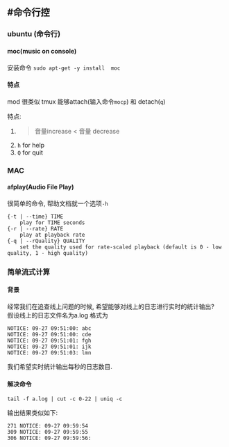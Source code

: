 #命令行控
-------------------------
### ubuntu (命令行)

#### moc(music on console)
安装命令 `sudo apt-get -y install  moc`  
#### 特点
mod 很类似 tmux 能够attach(输入命令`mocp`) 和 detach(`q`)

特点:  
1. >  音量increase  < 音量 decrease  
2. `h` for help  
3. `Q` for quit


### MAC
#### afplay(Audio File Play)

很简单的命令, 帮助文档就一个选项`-h`

    {-t | --time} TIME
        play for TIME seconds
    {-r | --rate} RATE
        play at playback rate
    {-q | --rQuality} QUALITY
        set the quality used for rate-scaled playback (default is 0 - low quality, 1 - high quality)
        
   
### 简单流式计算

#### 背景

经常我们在追查线上问题的时候, 希望能够对线上的日志进行实时的统计输出?  
假设线上的日志文件名为a.log 格式为  

    NOTICE: 09-27 09:51:00: abc  
    NOTICE: 09-27 09:51:00: cde  
    NOTICE: 09-27 09:51:01: fgh  
    NOTICE: 09-27 09:51:01: ijk  
    NOTICE: 09-27 09:51:03: lmn  
    
我们希望实时统计输出每秒的日志数目. 
#### 解决命令

    tail -f a.log | cut -c 0-22 | uniq -c 
   
输出结果类似如下: 

    271 NOTICE: 09-27 09:59:54
    309 NOTICE: 09-27 09:59:55
    306 NOTICE: 09-27 09:59:56:


